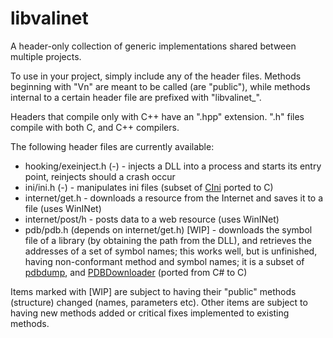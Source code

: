 # libvalinet
A header-only collection of generic implementations shared between multiple projects.

To use in your project, simply include any of the header files. Methods beginning with "Vn" are meant to be called (are "public"), while methods internal to a certain header file are prefixed with "libvalinet_".

Headers that compile only with C++ have an ".hpp" extension. ".h" files compile with both C, and C++ compilers.

The following header files are currently available:

* hooking/exeinject.h (-) - injects a DLL into a process and starts its entry point, reinjects should a crash occur
* ini/ini.h (-) - manipulates ini files (subset of [CIni](https://www.codeproject.com/Articles/5401/CIni) ported to C)
* internet/get.h - downloads a resource from the Internet and saves it to a file (uses WinINet)
* internet/post/h - posts data to a web resource (uses WinINet)
* pdb/pdb.h (depends on internet/get.h) [WIP] - downloads the symbol file of a library (by obtaining the path from the DLL), and retrieves the addresses of a set of symbol names; this works well, but is unfinished, having non-conformant method and symbol names; it is a subset of [pdbdump](https://gist.github.com/mridgers/2968595), and [PDBDownloader](https://github.com/rajkumar-rangaraj/PDB-Downloader) (ported from C# to C)

Items marked with [WIP] are subject to having their "public" methods (structure) changed (names, parameters etc). Other items are subject to having new methods added or critical fixes implemented to existing methods.
